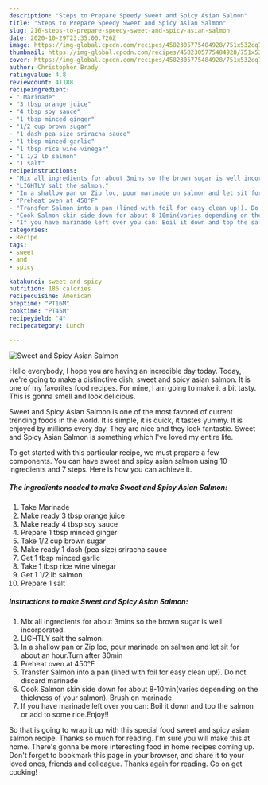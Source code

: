 ```yaml
---
description: "Steps to Prepare Speedy Sweet and Spicy Asian Salmon"
title: "Steps to Prepare Speedy Sweet and Spicy Asian Salmon"
slug: 216-steps-to-prepare-speedy-sweet-and-spicy-asian-salmon
date: 2020-10-29T23:35:00.726Z
image: https://img-global.cpcdn.com/recipes/4582305775484928/751x532cq70/sweet-and-spicy-asian-salmon-recipe-main-photo.jpg
thumbnail: https://img-global.cpcdn.com/recipes/4582305775484928/751x532cq70/sweet-and-spicy-asian-salmon-recipe-main-photo.jpg
cover: https://img-global.cpcdn.com/recipes/4582305775484928/751x532cq70/sweet-and-spicy-asian-salmon-recipe-main-photo.jpg
author: Christopher Brady
ratingvalue: 4.8
reviewcount: 41188
recipeingredient:
- " Marinade"
- "3 tbsp orange juice"
- "4 tbsp soy sauce"
- "1 tbsp minced ginger"
- "1/2 cup brown sugar"
- "1 dash pea size sriracha sauce"
- "1 tbsp minced garlic"
- "1 tbsp rice wine vinegar"
- "1 1/2 lb salmon"
- "1 salt"
recipeinstructions:
- "Mix all ingredients for about 3mins so the brown sugar is well incorporated."
- "LIGHTLY salt the salmon."
- "In a shallow pan or Zip loc, pour marinade on salmon and let sit for about an hour.Turn after 30min"
- "Preheat oven at 450°F"
- "Transfer Salmon into a pan (lined with foil for easy clean up!). Do not discard marinade"
- "Cook Salmon skin side down for about 8-10min(varies depending on the thickness of your salmon). Brush on marinade"
- "If you have marinade left over you can: Boil it down and top the salmon or add to some rice.Enjoy!!"
categories:
- Recipe
tags:
- sweet
- and
- spicy

katakunci: sweet and spicy 
nutrition: 186 calories
recipecuisine: American
preptime: "PT16M"
cooktime: "PT45M"
recipeyield: "4"
recipecategory: Lunch

---
```



![Sweet and Spicy Asian Salmon](https://img-global.cpcdn.com/recipes/4582305775484928/751x532cq70/sweet-and-spicy-asian-salmon-recipe-main-photo.jpg)

Hello everybody, I hope you are having an incredible day today. Today, we're going to make a distinctive dish, sweet and spicy asian salmon. It is one of my favorites food recipes. For mine, I am going to make it a bit tasty. This is gonna smell and look delicious.



Sweet and Spicy Asian Salmon is one of the most favored of current trending foods in the world. It is simple, it is quick, it tastes yummy. It is enjoyed by millions every day. They are nice and they look fantastic. Sweet and Spicy Asian Salmon is something which I've loved my entire life.


To get started with this particular recipe, we must prepare a few components. You can have sweet and spicy asian salmon using 10 ingredients and 7 steps. Here is how you can achieve it.

<!--inarticleads1-->

##### The ingredients needed to make Sweet and Spicy Asian Salmon:

1. Take  Marinade
1. Make ready 3 tbsp orange juice
1. Make ready 4 tbsp soy sauce
1. Prepare 1 tbsp minced ginger
1. Take 1/2 cup brown sugar
1. Make ready 1 dash (pea size) sriracha sauce
1. Get 1 tbsp minced garlic
1. Take 1 tbsp rice wine vinegar
1. Get 1 1/2 lb salmon
1. Prepare 1 salt




<!--inarticleads2-->

##### Instructions to make Sweet and Spicy Asian Salmon:

1. Mix all ingredients for about 3mins so the brown sugar is well incorporated.
1. LIGHTLY salt the salmon.
1. In a shallow pan or Zip loc, pour marinade on salmon and let sit for about an hour.Turn after 30min
1. Preheat oven at 450°F
1. Transfer Salmon into a pan (lined with foil for easy clean up!). Do not discard marinade
1. Cook Salmon skin side down for about 8-10min(varies depending on the thickness of your salmon). Brush on marinade
1. If you have marinade left over you can: Boil it down and top the salmon or add to some rice.Enjoy!!




So that is going to wrap it up with this special food sweet and spicy asian salmon recipe. Thanks so much for reading. I'm sure you will make this at home. There's gonna be more interesting food in home recipes coming up. Don't forget to bookmark this page in your browser, and share it to your loved ones, friends and colleague. Thanks again for reading. Go on get cooking!
